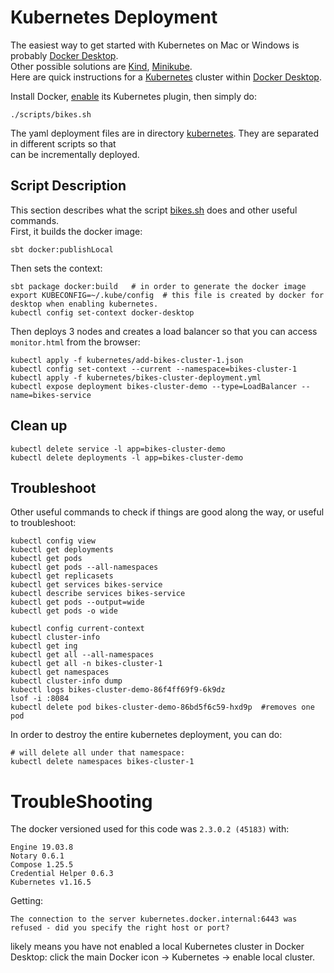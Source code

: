 # Kubernetes Deployment

The easiest way to get started with Kubernetes on Mac or Windows is probably [Docker Desktop](https://www.docker.com/products/docker-desktop).  
Other possible solutions are [Kind](https://kind.sigs.k8s.io/), [Minikube](https://kubernetes.io/docs/tasks/tools/install-minikube/).  
Here are quick instructions for a [Kubernetes](https://www.docker.com/products/kubernetes) cluster within [Docker Desktop](https://www.docker.com/products/docker-desktop).

Install Docker, [enable](https://www.techrepublic.com/article/how-to-add-kubernetes-support-to-docker-desktop/) its Kubernetes
plugin, then simply do:
```
./scripts/bikes.sh
```

The yaml deployment files are in directory [kubernetes](../kubernetes). They are separated in different scripts so that  
can be incrementally deployed.


## Script Description
This section describes what the script [bikes.sh](../scripts/bikes.sh) does and other useful commands.  
First, it builds the docker image:
```shell script
sbt docker:publishLocal
```
Then sets the context:

```shell script
sbt package docker:build   # in order to generate the docker image
export KUBECONFIG=~/.kube/config  # this file is created by docker for desktop when enabling kubernetes.
kubectl config set-context docker-desktop
```
Then deploys 3 nodes and creates a load balancer so that you can access `monitor.html` from the browser:
```shell script
kubectl apply -f kubernetes/add-bikes-cluster-1.json
kubectl config set-context --current --namespace=bikes-cluster-1
kubectl apply -f kubernetes/bikes-cluster-deployment.yml
kubectl expose deployment bikes-cluster-demo --type=LoadBalancer --name=bikes-service
```

## Clean up

```
kubectl delete service -l app=bikes-cluster-demo
kubectl delete deployments -l app=bikes-cluster-demo
```

## Troubleshoot
Other useful commands to check if things are good along the way, or useful to troubleshoot:

```shell script
kubectl config view
kubectl get deployments
kubectl get pods 
kubectl get pods --all-namespaces
kubectl get replicasets
kubectl get services bikes-service
kubectl describe services bikes-service
kubectl get pods --output=wide
kubectl get pods -o wide

kubectl config current-context
kubectl cluster-info
kubectl get ing
kubectl get all --all-namespaces
kubectl get all -n bikes-cluster-1
kubectl get namespaces
kubectl cluster-info dump
kubectl logs bikes-cluster-demo-86f4ff69f9-6k9dz
lsof -i :8084
kubectl delete pod bikes-cluster-demo-86bd5f6c59-hxd9p  #removes one pod
```

In order to destroy the entire kubernetes deployment, you can do:

```shell script
# will delete all under that namespace:
kubectl delete namespaces bikes-cluster-1
```

# TroubleShooting
The docker versioned used for this code was `2.3.0.2 (45183)` with:

```
Engine 19.03.8
Notary 0.6.1
Compose 1.25.5
Credential Helper 0.6.3
Kubernetes v1.16.5
```

Getting:
```shell script
The connection to the server kubernetes.docker.internal:6443 was refused - did you specify the right host or port?
```
likely means you have not enabled a local Kubernetes cluster in Docker Desktop: click the main Docker icon 
-> Kubernetes -> enable local cluster.
